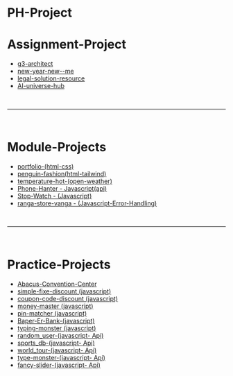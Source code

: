 # PH-Project

# Assignment-Project

- [g3-architect](https://programmershipon.github.io/PH-Project/g3-architect/)
- [new-year-new--me](https://programmershipon.github.io/PH-Project/new-year-new--me/)
- [legal-solution-resource](https://programmershipon.github.io/PH-Project/legal-solution-resource/)
- [AI-universe-hub](https://programmershipon.github.io/PH-Project/AI-universe-hub/)

<br/>
<hr/>
<br/>

# Module-Projects

- [portfolio-(html-css)](https://programmershipon.github.io/PH-Project/Portfolio/)
- [penguin-fashion(html-tailwind)](https://programmershipon.github.io/PH-Project/penguin-fashion/)
- [temperature-hot-(open-weather)](https://programmershipon.github.io/PH-Project/Portfolio/)
- [Phone-Hanter - Javascript(api)](https://programmershipon.github.io/PH-Project/Phone-Hanter/)
- [Stop-Watch - (Javascript)](https://programmershipon.github.io/PH-Project/Stop-Watch/)
- [ranga-store-vanga - (Javascript-Error-Handling)](https://programmershipon.github.io/PH-Project/ranga-store-vanga/)

<br/>
<hr/>
<br/>

# Practice-Projects

- [Abacus-Convention-Center](https://programmershipon.github.io/PH-Project/Abacus-Convention-Center/)
- [simple-fixe-discount (javascript)](https://programmershipon.github.io/PH-Project/Discount-calculator/simple-fixe-discount/)
- [coupon-code-discount (javascript)](https://programmershipon.github.io/PH-Project/Discount-calculator/coupon-code-discount/)
- [money-master (javascript)](https://programmershipon.github.io/PH-Project/money-master/)
- [pin-matcher (javascript)](https://programmershipon.github.io/PH-Project/pin-matcher/)
- [Baper-Er-Bank-(javascript)](https://programmershipon.github.io/PH-Project/Baper-Er-Bank/)
- [typing-monster (javascript)](https://programmershipon.github.io/PH-Project/typing-monster/)
- [random_user-(javascript- Api)](https://programmershipon.github.io/PH-Project/random_user/)
- [sports_db-(javascript- Api)](https://programmershipon.github.io/PH-Project/sports_db/)
- [world_tour-(javascript- Api)](https://programmershipon.github.io/PH-Project/world_tour/)
- [type-monster-(javascript- Api)](https://programmershipon.github.io/PH-Project/type-monster/)
- [fancy-slider-(javascript- Api)](https://programmershipon.github.io/PH-Project/fancy-slider/)
